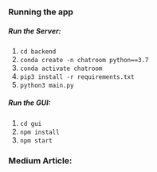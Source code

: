 ### Running the app

##### Run the Server:

1. `cd backend`
2. `conda create -n chatroom python==3.7`
3. `conda activate chatroom`
4. `pip3 install -r requirements.txt`
5. `python3 main.py`

##### Run the GUI:

1. `cd gui`
2. `npm install`
3. `npm start`

### Medium Article:
